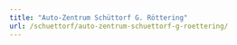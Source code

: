 ```yaml
---
title: "Auto-Zentrum Schüttorf G. Röttering"
url: /schuettorf/auto-zentrum-schuettorf-g-roettering/
---
```

